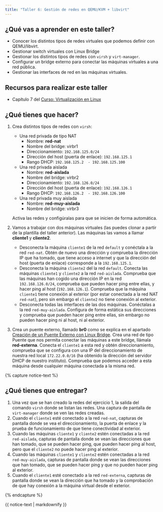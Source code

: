 ```yaml
---
title: "Taller 6: Gestión de redes en QEMU/KVM + libvirt"
---
```


## ¿Qué vas a aprender en este taller?

* Conocer los distintos tipos de redes virtuales que podemos definir con QEMU/libvirt.
* Gestionar switch virtuales con Linux Bridge
* Gestionar los distintos tipos de redes con `virsh` y `virt-manager`.
* Configurar un bridge externo para conectar las máquinas virtuales a una red pública.
* Gestionar las interfaces de red en las máquinas virtuales.

## Recursos para realizar este taller

* Capítulo 7 del [Curso: Virtualización en Linux](https://github.com/josedom24/curso_virtualizacion_linux)

## ¿Qué tienes que hacer?

1. Crea distintos tipos de redes con `virsh`:
	* Una red privada de tipo NAT
		* Nombre: **red-nat**
		* Nombre del bridge: virbr1
		* Direccionamiento: `192.168.125.0/24`
		* Dirección del host (puerta de enlace): `192.168.125.1`
		* Rango DHCP: `192.168.125.2  - 192.168.125.100`
	* Una red privada aislada
		* Nombre: **red-aislada**
		* Nombre del bridge: virbr2
		* Direccionamiento: `192.168.126.0/24`
		* Dirección del host (puerta de enlace): `192.168.126.1`
		* Rango DHCP: `192.168.126.2  - 192.168.126.100`
	* Una red privada muy aislada
		* Nombre: **red-muy-aislada**
		* Nombre del bridge: virbr3

	Activa las redes y configúralas para que se inicien de forma automática.

2. Vamos a trabajar con dos máquinas virtuales (las puedes clonar a partir de la plantilla del taller anterior). Las máquinas las vamos a llamar **cliente1** y **cliente2**. 
	* Desconecta la máquina `cliente1` de la red `default` y conéctala a la red `red-nat`. Obtén de nuevo una dirección y comprueba la dirección IP que ha tomado, que tiene acceso a internet y que la dirección del host (puerta de enlace) corresponde a la `192.168.125.1`.
	* Desconecta la máquina `cliente2` del la red `default`. Conecta las máquinas `cliente1` y `cliente2` a la red `red-aislada`. Comprueba que las máquinas han cogido una dirección IP en la red `192.168.126.0/24`, comprueba que pueden hacer ping entre ellas, y hacer ping al host (`192.168.126.1`). Comprueba que la máquina `cliente1` tiene conexión al exterior (por estar conectada a la red NAT `red-nat`), pero sin embargo el `cliente2` no tiene conexión al exterior.
	* Desconecta todas las interfaces de las dos máquinas. Conéctalas a la red `red-muy-aislada`. Configura de forma estática sus direcciones y comprueba que pueden hacer ping entre ellas, sin embargo no pueden hacer ping ni al host, ni al exterior.
3. Crea un puente externo, llamado **br0** como se explica en el apartado [Creación de un Puente Externo con Linux Bridge](https://github.com/josedom24/curso_virtualizacion_linux/blob/main/modulo7/bridge.md). Crea una red de tipo Puente que nos permita conectar las máquinas a este bridge, llámala **red-externa**. Conecta el `cliente1` a esta red y obtén direccionamiento, comprueba que se configura con una IP del direccionamiento de nuestra red local `172.22.0.0/16` (ha obtenido la dirección del servidor DHCP de nuestro instituto). Comprueba que podemos acceder a esta máquina desde cualquier máquina conectada a la misma red.

{% capture notice-text %}
## ¿Qué tienes que entregar?

1. Una vez que se han creado la redes del ejercicio 1, la salida del comando `virsh` donde se listan las redes. Una captura de pantalla de `virt-manager` donde se ven las redes creadas.
2. Cuando el `cliente1` esté conectado a la red `red-nat`, capturas de pantalla donde se vea el direccionamiento, la puerta de enlace y la prueba de funcionamiento de que tiene conectividad al exterior.
3. Cuando las máquinas `cliente1` y `cliente2` estén conectadas a la red `red-aislada`, capturas de pantalla donde se vean las direcciones que han tomado, que se pueden hacer ping, que pueden hacer ping al host, pero que el `cliente2` no puede hacer ping al exterior.
4.  Cuando las máquinas `cliente1` y `cliente2` estén conectadas a la red `red-muy-aislada`, capturas de pantalla donde se vean las direcciones que han tomado, que se pueden hacer ping y que no pueden hacer ping al exterior.
5. Cuando el `cliente1` esté conectado a la red `red-externa`, capturas de pantalla donde se vean la dirección que ha tomado y la comprobación de que hay conexión a la máquina virtual desde el exterior.

{% endcapture %}<div class="notice--info">{{ notice-text | markdownify }}</div>
